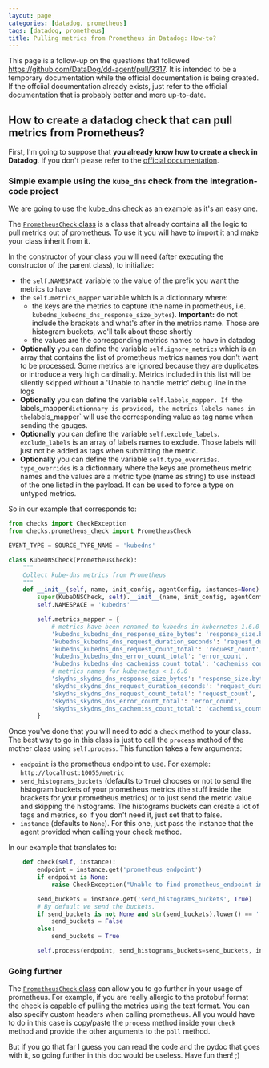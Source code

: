```yaml
---
layout: page
categories: [datadog, prometheus]
tags: [datadog, prometheus]
title: Pulling metrics from Prometheus in Datadog: How-to?
---
```


This page is a follow-up on the questions that followed https://github.com/DataDog/dd-agent/pull/3317.
It is intended to be a temporary documentation while the official documentation is being created.
If the offciial documentation already exists, just refer to the official documentation that is probably better and more up-to-date.

## How to create a datadog check that can pull metrics from Prometheus?

First, I'm going to suppose that **you already know how to create a check in Datadog**.
If you don't please refer to the [official documentation](https://docs.datadoghq.com/guides/agent_checks/).

### Simple example using the `kube_dns` check from the integration-code project

We are going to  use the [kube_dns check](https://github.com/DataDog/integrations-core/blob/master/kube_dns/check.py) as an example as it's an easy one.

The [`PrometheusCheck` class](https://github.com/DataDog/dd-agent/blob/master/checks/prometheus_check.py) is a class that already contains all the logic to pull metrics out of prometheus.
To use it you will have to import it and make your class inherit from it.

In the constructor of your class you will need (after executing the constructor of the parent class), to initialize:
* the `self.NAMESPACE` variable to the value of the prefix you want the metrics to have
* the `self.metrics_mapper` variable which is a dictionnary where:
  * the keys are the metrics to capture (the name in prometheus, i.e. `kubedns_kubedns_dns_response_size_bytes`). **Important:** do not include the brackets and what's after in the metrics name. Those are histogram buckets, we'll talk about those shortly
  * the values are the corresponding metrics names to have in datadog
 * __Optionally__ you can define the variable `self.ignore_metrics` which is an array that contains the list of prometheus metrics names you don't want to be processed. Some metrics are ignored because they are duplicates or introduce a very high cardinality. Metrics included in this list will be silently skipped without a 'Unable to handle metric' debug line in the logs
 * __Optionally__ you can define the variable `self.labels_mapper. If the `labels_mapper` dictionnary is provided, the metrics labels names in the `labels_mapper` will use the corresponding value as tag name when sending the gauges.
  * __Optionally__ you can define the variable `self.exclude_labels`. `exclude_labels` is an array of labels names to exclude. Those labels will just not be added as tags when submitting the metric.
  * __Optionally__ you can define the variable `self.type_overrides`. `type_overrides` is a dictionnary where the keys are prometheus metric names and the values are a metric type (name as string) to use instead of the one listed in the payload. It can be used to force a type on untyped metrics.
 
So in our example that corresponds to:
```python
from checks import CheckException
from checks.prometheus_check import PrometheusCheck

EVENT_TYPE = SOURCE_TYPE_NAME = 'kubedns'

class KubeDNSCheck(PrometheusCheck):
    """
    Collect kube-dns metrics from Prometheus
    """
    def __init__(self, name, init_config, agentConfig, instances=None):
        super(KubeDNSCheck, self).__init__(name, init_config, agentConfig, instances)
        self.NAMESPACE = 'kubedns'

        self.metrics_mapper = {
            # metrics have been renamed to kubedns in kubernetes 1.6.0
            'kubedns_kubedns_dns_response_size_bytes': 'response_size.bytes',
            'kubedns_kubedns_dns_request_duration_seconds': 'request_duration.seconds',
            'kubedns_kubedns_dns_request_count_total': 'request_count',
            'kubedns_kubedns_dns_error_count_total': 'error_count',
            'kubedns_kubedns_dns_cachemiss_count_total': 'cachemiss_count',
            # metrics names for kubernetes < 1.6.0
            'skydns_skydns_dns_response_size_bytes': 'response_size.bytes',
            'skydns_skydns_dns_request_duration_seconds': 'request_duration.seconds',
            'skydns_skydns_dns_request_count_total': 'request_count',
            'skydns_skydns_dns_error_count_total': 'error_count',
            'skydns_skydns_dns_cachemiss_count_total': 'cachemiss_count',
        }
```

Once you've done that you will need to add a `check` method to your class.
The best way to go in this class is just to call the `process` method of the mother class using `self.process`.
This function takes a few arguments:
* `endpoint` is the prometheus endpoint to use. For example: `http://localhost:10055/metric`
* `send_histograms_buckets` (defaults to `True`) chooses or not to send the histogram buckets of your prometheus metrics (the stuff inside the brackets for your prometheus metrics) or to just send the metric value and skipping the histograms. The histograms buckets can create a lot of tags and metrics, so if you don't need it, just set that to false.
* `instance` (defaults to `None`). For this one, just pass the instance that the agent provided when calling your check method.

In our example that translates to:
```python
    def check(self, instance):
        endpoint = instance.get('prometheus_endpoint')
        if endpoint is None:
            raise CheckException("Unable to find prometheus_endpoint in config file.")

        send_buckets = instance.get('send_histograms_buckets', True)
        # By default we send the buckets.
        if send_buckets is not None and str(send_buckets).lower() == 'false':
            send_buckets = False
        else:
            send_buckets = True

        self.process(endpoint, send_histograms_buckets=send_buckets, instance=instance)
```

### Going further

The [`PrometheusCheck` class](https://github.com/DataDog/dd-agent/blob/master/checks/prometheus_check.py) can allow you to go further in your usage of prometheus. For example, if you are really allergic to the protobuf format the check is capable of pulling the metrics using the text format.
You can also specify custom headers when calling prometheus.
All you would have to do in this case is copy/paste the `process` method inside your `check` method and provide the other arguments to the `poll` method.

But if you go that far I guess you can read the code and the pydoc that goes with it, so going further in this doc would be useless. Have fun then! ;)
